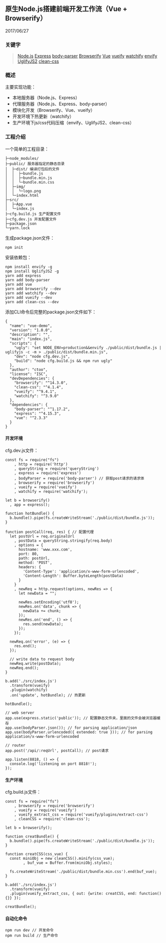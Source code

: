 ## 原生Node.js搭建前端开发工作流（Vue + Browserify）

2017/06/27

### 关键字

>[Node.js](https://nodejs.org/en/) [Express](http://expressjs.com/) [body-parser](https://github.com/expressjs/body-parser) [Browserify](http://browserify.org/) [Vue](https://cn.vuejs.org/) [vueify](https://github.com/vuejs/vueify) [watchify](https://github.com/substack/watchify) [envify](https://github.com/hughsk/envify) [UglifyJS2](https://github.com/mishoo/UglifyJS2) [clean-css](https://github.com/jakubpawlowicz/clean-css)

### 概述

主要实现功能：

* 本地服务器（Node.js、Express）
* 代理服务器（Node.js、Express、body-parser）
* 模块化开发（Browserify、Vue、vueify）
* 开发环境下热更新（watchify）
* 生产环境下js/css代码压缩（envify、UglifyJS2、clean-css）

### 工程介绍

一个简单的工程目录：

    ├─node_modules/
    ├─public/ 服务器指定的静态目录
    │  ├─dist/ 编译打包后的文件
    │  │  ├─bundle.js
    │  │  ├─bundle.min.js
    │  │  └─bundle.min.css
    │  ├─img/
    │  │  └─logo.png
    │  └─index.html
    ├─src/
    │  ├─App.vue
    │  └─index.js
    ├─cfg.build.js 生产配置文件
    ├─cfg.dev.js 开发配置文件
    ├─package.json
    └─yarn.lock

生成package.json文件：

    npm init

安装依赖包：

    npm install envify -g
    npm install UglifyJS2 -g
    yarn add express
    yarn add body-parser
    yarn add vue
    yarn add browserify --dev
    yarn add watchify --dev
    yarn add vueify --dev
    yarn add clean-css --dev

添加CLI命令后完整的package.json文件如下：

    {
      "name": "vue-demo",
      "version": "1.0.0",
      "description": "",
      "main": "index.js",
      "scripts": {
        "ugly": "set NODE_ENV=production&&envify ./public/dist/bundle.js | uglifyjs -c -m > ./public/dist/bundle.min.js",
        "dev": "node cfg.dev.js",
        "build": "node cfg.build.js && npm run ugly"
      },
      "author": "ctoo",
      "license": "ISC",
      "devDependencies": {
        "browserify": "^14.3.0",
        "clean-css": "^4.1.4",
        "vueify": "^9.4.1",
        "watchify": "^3.9.0"
      },
      "dependencies": {
        "body-parser": "^1.17.2",
        "express": "^4.15.3",
        "vue": "^2.3.3"
      }
    }

#### 开发环境

cfg.dev.js文件：

    const fs = require("fs")
        , http = require('http')
        , queryString = require('queryString')
        , express = require('express')
        , bodyParser = require('body-parser') // 获取post请求的请求体
        , browserify = require('browserify')
        , vueify = require('vueify')
        , watchify = require('watchify');

    let b = browserify()
      , app = express();

    function hotBundle() {
      b.bundle().pipe(fs.createWriteStream('./public/dist/bundle.js'));
    }

    function postCall(req, res) { // 配置代理
      let postUrl = req.originalUrl
        , postData = queryString.stringify(req.body)
        , options = {
          hostname: 'www.xxx.com',
          port: 80,
          path: postUrl,
          method: 'POST',
          headers: {
            'Content-Type': 'application/x-www-form-urlencoded',
            'Content-Length': Buffer.byteLength(postData)
          }
        }
        , newReq = http.request(options, newRes => {
          let newData = "";

          newRes.setEncoding('utf8');
          newRes.on('data', chunk => {
            newData += chunk;
          });
          newRes.on('end', () => {
            res.send(newData);
          });
        });

      newReq.on('error', (e) => {
        res.end();
      });

      // write data to request body
      newReq.write(postData);
      newReq.end();
    }

    b.add('./src/index.js')
      .transform(vueify)
      .plugin(watchify)
      .on('update', hotBundle); // 热更新

    hotBundle();

    // web server
    app.use(express.static('public')); // 配置静态文件夹，里面的文件会被浏览器缓存
    app.use(bodyParser.json()); // for parsing application/json
    app.use(bodyParser.urlencoded({ extended: true })); // for parsing application/x-www-form-urlencoded

    // router
    app.post('/api/:reqUrl', postCall); // post请求

    app.listen(8818, () => {
      console.log('listening on port 8818!');
    });

#### 生产环境

cfg.build.js文件：

    const fs = require("fs")
        , browserify = require('browserify')
        , vueify = require('vueify')
        , vueify_extract_css = require('vueify/plugins/extract-css')
        , cleanCSS = require('clean-css');

    let b = browserify();

    function creatBundle() {
      b.bundle().pipe(fs.createWriteStream('./public/dist/bundle.js'));
    }

    function creatCSS(css_vue) {
      const miniObj = new cleanCSS().minify(css_vue);
	        , buf_vue = Buffer.from(miniObj.styles);

      fs.createWriteStream('./public/dist/bundle.min.css').end(buf_vue);
    }

    b.add('./src/index.js')
      .transform(vueify)
      .plugin(vueify_extract_css, { out: {write: creatCSS, end: function(){}} });

    creatBundle();

#### 自动化命令

    npm run dev // 开发命令
    npm run build // 生产命令